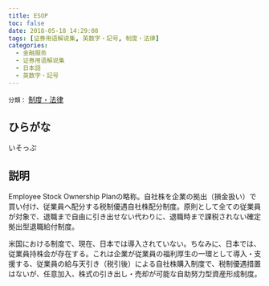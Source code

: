 ```yaml
---
title: ESOP
toc: false
date: 2018-05-18 14:29:08
tags: [证券用语解说集, 英数字・記号, 制度・法律]
categories:
  - 金融服务
  - 证券用语解说集
  - 日本語
  - 英数字・記号
---
```


`分類：` [制度・法律](/tags/制度・法律/)

## ひらがな

いそっぷ

## 説明

Employee Stock Ownership Planの略称。自社株を企業の拠出（損金扱い）で買い付け、従業員へ配分する税制優遇自社株配分制度。原則として全ての従業員が対象で、退職まで自由に引き出せない代わりに、退職時まで課税されない確定拠出型退職給付制度。

米国における制度で、現在、日本では導入されていない。ちなみに、日本では、従業員持株会が存在する。これは企業が従業員の福利厚生の一環として導入・支援する、従業員の給与天引き（税引後）による自社株購入制度で、税制優遇措置はないが、任意加入、株式の引き出し・売却が可能な自助努力型資産形成制度。
